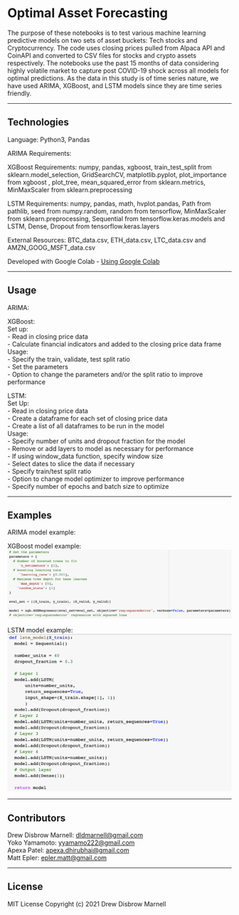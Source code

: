 # Optimal Asset Forecasting 

The purpose of these notebooks is to test various machine learning predictive models on two sets of asset buckets: Tech stocks and Cryptocurrency. The code uses closing prices pulled from Alpaca API and CoinAPI and converted to CSV files for stocks and crypto assets respectively. The notebooks use the past 15 months of data considering highly volatile market to capture post COVID-19 shock across all models for optimal predictions. As the data in this study is of time series nature, we have used ARIMA, XGBoost, and LSTM models since they are time series friendly.

---

## Technologies

Language: Python3, Pandas 

ARIMA Requirements:


XGBoost Requirements:
numpy, pandas, xgboost, train_test_split from sklearn.model_selection, GridSearchCV, matplotlib.pyplot, plot_importance from xgboost , plot_tree, mean_squared_error from sklearn.metrics, MinMaxScaler from sklearn.preprocessing 

LSTM Requirements:
numpy, pandas, math, hvplot.pandas, Path from pathlib, seed from numpy.random, random from tensorflow, MinMaxScaler from sklearn.preprocessing, Sequential from tensorflow.keras.models and LSTM, Dense, Dropout from tensorflow.keras.layers

External Resources: BTC_data.csv, ETH_data.csv, LTC_data.csv and AMZN_GOOG_MSFT_data.csv

Developed with Google Colab - [Using Google Colab](https://colab.research.google.com/notebooks/intro.ipynb?utm_source=scs-index)

---

## Usage

ARIMA:

XGBoost: <br /> 
    Set up: <br /> 
        - Read in closing price data <br /> 
        - Calculate financial indicators and added to the closing price data frame <br /> 
    Usage: <br /> 
        - Specify the train, validate, test split ratio <br /> 
        - Set the parameters <br /> 
        - Option to change the parameters and/or the split ratio to improve performance <br /> 

LSTM: <br /> 
    Set Up: <br /> 
        - Read in closing price data <br /> 
        - Create a dataframe for each set of closing price data <br /> 
        - Create a list of all dataframes to be run in the model <br /> 
    Usage: <br /> 
        - Specify number of units and dropout fraction for the model <br /> 
        - Remove or add layers to model as necessary for performance <br /> 
        - If using window_data function, specify window size <br /> 
        - Select dates to slice the data if necessary <br /> 
        - Specify train/test split ratio <br /> 
        - Option to change model optimizer to improve performance <br /> 
        - Specify number of epochs and batch size to optimize <br /> 

---

## Examples

ARIMA model example:

XGBoost model example:
![xgboost_model](Resources/Images/XGBoost/xgboost_model.png)

LSTM model example:
![lstm_model](Resources/Images/LSTM/lstm_model.png)


---

## Contributors

Drew Disbrow Marnell: dldmarnell@gmail.com <br /> 
Yoko Yamamoto: yyamamo222@gmail.com <br /> 
Apexa Patel: apexa.dhirubhai@gmail.com <br /> 
Matt Epler: epler.matt@gmail.com <br /> 

---

## License

MIT License
Copyright (c) 2021 Drew Disbrow Marnell